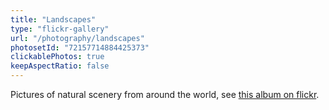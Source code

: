 ```yaml
---
title: "Landscapes"
type: "flickr-gallery"
url: "/photography/landscapes"
photosetId: "72157714884425373"
clickablePhotos: true
keepAspectRatio: false
---
```


Pictures of natural scenery from around the world, see [this album on flickr](https://flickr.com).
